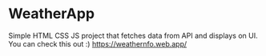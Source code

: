 # WeatherApp
Simple HTML CSS JS project that fetches data from API and displays on UI.
You can check this out :)
https://weathernfo.web.app/
